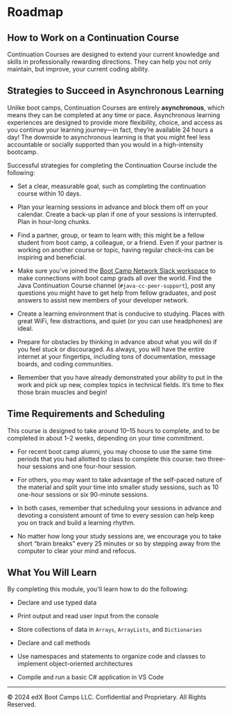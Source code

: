 # Roadmap

## How to Work on a Continuation Course

Continuation Courses are designed to extend your current knowledge and skills in professionally rewarding directions. They can help you not only maintain, but improve, your current coding ability.

## Strategies to Succeed in Asynchronous Learning

Unlike boot camps, Continuation Courses are entirely **asynchronous**, which means they can be completed at any time or pace. Asynchronous learning experiences are designed to provide more flexibility, choice, and access as you continue your learning journey—in fact, they’re available 24 hours a day! The downside to asynchronous learning is that you might feel less accountable or socially supported than you would in a high-intensity bootcamp.

Successful strategies for completing the Continuation Course include the following:

* Set a clear, measurable goal, such as completing the continuation course within 10 days.

* Plan your learning sessions in advance and block them off on your calendar. Create a back-up plan if one of your sessions is interrupted. Plan in hour-long chunks.

* Find a partner, group, or team to learn with; this might be a fellow student from boot camp, a colleague, or a friend. Even if your partner is working on another course or topic, having regular check-ins can be inspiring and beneficial.

* Make sure you’ve joined the [Boot Camp Network Slack workspace](https://bootcampsnetwork.com/) to make connections with boot camp grads all over the world. Find the Java Continuation Course channel (`#java-cc-peer-support`), post any questions you might have to get help from fellow graduates, and post answers to assist new members of your developer network.

* Create a learning environment that is conducive to studying. Places with great WiFi, few distractions, and quiet (or you can use headphones) are ideal.

* Prepare for obstacles by thinking in advance about what you will do if you feel stuck or discouraged. As always, you will have the entire internet at your fingertips, including tons of documentation, message boards, and coding communities.

* Remember that you have already demonstrated your ability to put in the work and pick up new, complex topics in technical fields. It’s time to flex those brain muscles and begin!

## Time Requirements and Scheduling

This course is designed to take around 10–15 hours to complete, and to be completed in about 1–2 weeks, depending on your time commitment.

* For recent boot camp alumni, you may choose to use the same time periods that you had allotted to class to complete this course: two three-hour sessions and one four-hour session.

* For others, you may want to take advantage of the self-paced nature of the material and split your time into smaller study sessions, such as 10 one-hour sessions or six 90-minute sessions.

* In both cases, remember that scheduling your sessions in advance and devoting a consistent amount of time to every session can help keep you on track and build a learning rhythm.

* No matter how long your study sessions are, we encourage you to take short “brain breaks” every 25 minutes or so by stepping away from the computer to clear your mind and refocus.

## What You Will Learn

By completing this module, you'll learn how to do the following:

* Declare and use typed data

* Print output and read user input from the console

* Store collections of data in `Arrays`, `ArrayLists`, and `Dictionaries`

* Declare and call methods

* Use namespaces and statements to organize code and classes to implement object-oriented architectures

* Compile and run a basic C# application in VS Code

---
© 2024 edX Boot Camps LLC. Confidential and Proprietary. All Rights Reserved.